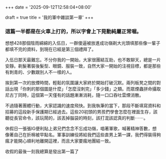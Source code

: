 +++
date = '2025-09-12T12:58:04+08:00'

draft = true
title = '我的軍中雜談第一章'
+++

### 這篇一半都是在火車上打的，所以字會上下晃動純屬正常喔。

想想428那個陰雨綿綿的入伍日，一群傻逼被放進成功嶺剃大光頭填那些像一輩子都填不完的資料，到現在已經是第三個禮拜了。

入伍日那天最難忘。不分你我的一開始，大家很團結互助，也不敢聊天，總是一片安靜。剃髮著裝後髮型、眼鏡、服裝一致，自然大家一開始的注視目標，都是那些有刺青的、少數跟別人不一樣的人。

挨到第一次的放煙時間，輕鬆的氛圍讓大家終於開始打破沉默。兩列板凳之間的對話出現「你刺的那個圖是什麼」「怎麼沒刺完」「多少錢」之類。而眾煙蟲拼命攝取尼古丁同時，這個第一天僅有的話題漸漸消耗，隨一口口吞吐雲煙消散。

不過隨著團體行動，大家認識的速度飛快。到我執筆的當下，那段不斷填寫資料和招募的這段新手保護期已經過去。這些20初頭的男孩們學會怎麼在裡面生存，該聽從長官命令，該玩鬧的，該丟掉腦袋的時刻，該打混該認真的判斷⋯⋯。

休假日一張張IG便利貼上弟兄們念念不忘成功嶺，唱著軍歌，喊著精神答數，想像著自己在折棉被早點名。軍事訓練役將給我們這些直男上第一課，我們得裝得夠瘋才能開心順利地離開這裡，而且大家要瘋地團結一致。

收假的最後一刻我總算是發出第一篇了